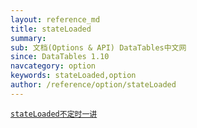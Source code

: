```yaml
---
layout: reference_md
title: stateLoaded
summary: 
sub: 文档(Options & API) DataTables中文网
since: DataTables 1.10
navcategory: option
keywords: stateLoaded,option
author: /reference/option/stateLoaded
---
```

<a href="{{ site.wlan_url }}/manual/daily/2016/09/11/option-stateLoaded.html" >
    <code class="option">stateLoaded<span>不定时一讲</span></code>
</a>
